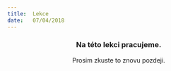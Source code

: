 ```yaml
---
title:  Lekce
date:   07/04/2018
---
```


### <center>Na této lekci pracujeme.</center>
<center>Prosim zkuste to znovu pozdeji.</center>
